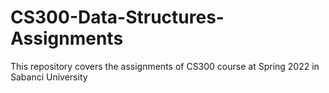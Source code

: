 # CS300-Data-Structures-Assignments
This repository covers the assignments of CS300 course at Spring 2022 in Sabanci University
